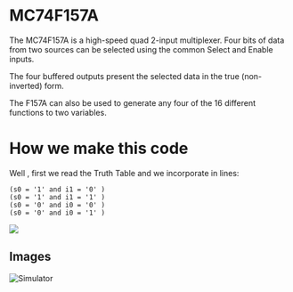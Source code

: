 # MC74F157A
The MC74F157A is a high-speed quad 2-input multiplexer. Four bits of data from two sources can be selected using the common Select and Enable inputs.

The four buffered outputs present the selected data in the true (non-inverted) form. 

The F157A can also be used to generate any four of the 16 different functions to two variables.

# How we make this code

Well , first we read the Truth Table and we incorporate in lines:

```
(s0 = '1' and i1 = '0' )
(s0 = '1' and i1 = '1' )
(s0 = '0' and i0 = '0' )
(s0 = '0' and i0 = '1' )

```

<img src="https://i.imgur.com/kzbXca0.png">

## Images
<img src="https://i.imgur.com/wqxswCQ.png" alt="Simulator">
